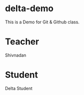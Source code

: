 # delta-demo
This is a Demo for Git &amp; Github class.

# Teacher
Shivnadan

# Student 
 Delta Student
